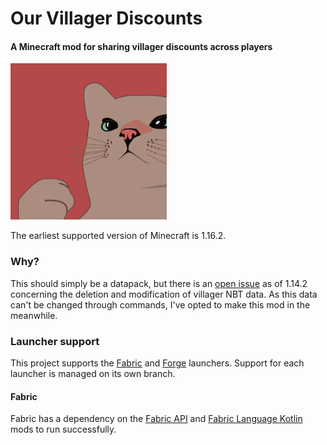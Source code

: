 # Our Villager Discounts

#### A Minecraft mod for sharing villager discounts across players

<img src="assets/icon.png" width="250" height="250" />

The earliest supported version of Minecraft is 1.16.2.

### Why?

This should simply be a datapack, but there is an [open
issue](https://bugs.mojang.com/browse/MC-153392) as of 1.14.2 concerning the
deletion and modification of villager NBT data. As this data can't be changed
through commands, I've opted to make this mod in the meanwhile.

### Launcher support

This project supports the
[Fabric](https://github.com/Gremlite/MinecraftMod-OurVillagerDiscounts/tree/fabric)
and
[Forge](https://github.com/Gremlite/MinecraftMod-OurVillagerDiscounts/tree/forge)
launchers. Support for each launcher is managed on its own branch.

#### Fabric

Fabric has a dependency on the
[Fabric API](https://www.curseforge.com/minecraft/mc-mods/fabric-api) and
[Fabric Language Kotlin](https://www.curseforge.com/minecraft/mc-mods/fabric-language-kotlin)
mods to run successfully.
